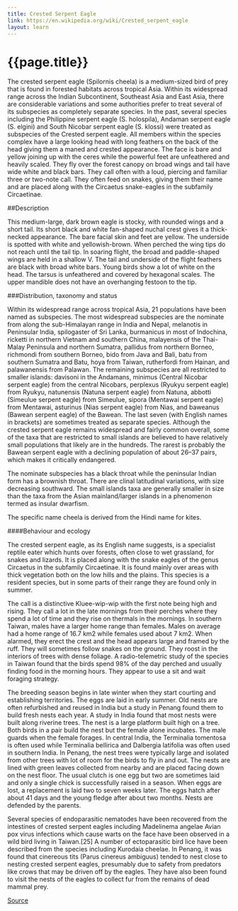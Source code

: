 ```yaml
---
title: Crested Serpent Eagle
link: https://en.wikipedia.org/wiki/Crested_serpent_eagle
layout: learn
---
```

# {{page.title}}

The crested serpent eagle (Spilornis cheela) is a medium-sized bird of prey that is found in forested habitats across tropical Asia. Within its widespread range across the Indian Subcontinent, Southeast Asia and East Asia, there are considerable variations and some authorities prefer to treat several of its subspecies as completely separate species. In the past, several species including the Philippine serpent eagle (S. holospila), Andaman serpent eagle (S. elgini) and South Nicobar serpent eagle (S. klossi) were treated as subspecies of the Crested serpent eagle. All members within the species complex have a large looking head with long feathers on the back of the head giving them a maned and crested appearance. The face is bare and yellow joining up with the ceres while the powerful feet are unfeathered and heavily scaled. They fly over the forest canopy on broad wings and tail have wide white and black bars. They call often with a loud, piercing and familiar three or two-note call. They often feed on snakes, giving them their name and are placed along with the Circaetus snake-eagles in the subfamily Circaetinae.

##Description

This medium-large, dark brown eagle is stocky, with rounded wings and a short tail. Its short black and white fan-shaped nuchal crest gives it a thick-necked appearance. The bare facial skin and feet are yellow. The underside is spotted with white and yellowish-brown. When perched the wing tips do not reach until the tail tip. In soaring flight, the broad and paddle-shaped wings are held in a shallow V. The tail and underside of the flight feathers are black with broad white bars. Young birds show a lot of white on the head. The tarsus is unfeathered and covered by hexagonal scales. The upper mandible does not have an overhanging festoon to the tip.

###Distribution, taxonomy and status

Within its widespread range across tropical Asia, 21 populations have been named as subspecies. The most widespread subspecies are the nominate from along the sub-Himalayan range in India and Nepal, melanotis in Peninsular India, spilogaster of Sri Lanka, burmanicus in most of Indochina, ricketti in northern Vietnam and southern China, malayensis of the Thai-Malay Peninsula and northern Sumatra, pallidus from northern Borneo, richmondi from southern Borneo, bido from Java and Bali, batu from southern Sumatra and Batu, hoya from Taiwan, rutherfordi from Hainan, and palawanensis from Palawan. The remaining subspecies are all restricted to smaller islands: davisoni in the Andamans, minimus (Central Nicobar serpent eagle) from the central Nicobars, perplexus (Ryukyu serpent eagle) from Ryukyu, natunensis (Natuna serpent eagle) from Natuna, abbotti (Simeulue serpent eagle) from Simeulue, sipora (Mentawai serpent eagle) from Mentawai, asturinus (Nias serpent eagle) from Nias, and baweanus (Bawean serpent eagle) of the Bawean. The last seven (with English names in brackets) are sometimes treated as separate species. Although the crested serpent eagle remains widespread and fairly common overall, some of the taxa that are restricted to small islands are believed to have relatively small populations that likely are in the hundreds. The rarest is probably the Bawean serpent eagle with a declining population of about 26–37 pairs, which makes it critically endangered.

The nominate subspecies has a black throat while the peninsular Indian form has a brownish throat. There are clinal latitudinal variations, with size decreasing southward. The small islands taxa are generally smaller in size than the taxa from the Asian mainland/larger islands in a phenomenon termed as insular dwarfism.

The specific name cheela is derived from the Hindi name for kites.

####Behaviour and ecology

The crested serpent eagle, as its English name suggests, is a specialist reptile eater which hunts over forests, often close to wet grassland, for snakes and lizards. It is placed along with the snake eagles of the genus Circaetus in the subfamily Circaetinae. It is found mainly over areas with thick vegetation both on the low hills and the plains. This species is a resident species, but in some parts of their range they are found only in summer.

The call is a distinctive Kluee-wip-wip with the first note being high and rising. They call a lot in the late mornings from their perches where they spend a lot of time and they rise on thermals in the mornings. In southern Taiwan, males have a larger home range than females. Males on average had a home range of 16.7 km2 while females used about 7 km2. When alarmed, they erect the crest and the head appears large and framed by the ruff. They will sometimes follow snakes on the ground. They roost in the interiors of trees with dense foliage. A radio-telemetric study of the species in Taiwan found that the birds spend 98% of the day perched and usually finding food in the morning hours. They appear to use a sit and wait foraging strategy.

The breeding season begins in late winter when they start courting and establishing territories. The eggs are laid in early summer. Old nests are often refurbished and reused in India but a study in Penang found them to build fresh nests each year. A study in India found that most nests were built along riverine trees. The nest is a large platform built high on a tree. Both birds in a pair build the nest but the female alone incubates. The male guards when the female forages. In central India, the Terminalia tomentosa is often used while Terminalia bellirica and Dalbergia latifolia was often used in southern India. In Penang, the nest trees were typically large and isolated from other trees with lot of room for the birds to fly in and out. The nests are lined with green leaves collected from nearby and are placed facing down on the nest floor. The usual clutch is one egg but two are sometimes laid and only a single chick is successfully raised in a season. When eggs are lost, a replacement is laid two to seven weeks later. The eggs hatch after about 41 days and the young fledge after about two months. Nests are defended by the parents.

Several species of endoparasitic nematodes have been recovered from the intestines of crested serpent eagles including Madelinema angelae Avian pox virus infections which cause warts on the face have been observed in a wild bird living in Taiwan.[25] A number of ectoparasitic bird lice have been described from the species including Kurodaia cheelae. In Penang, it was found that cinereous tits (Parus cinereus ambiguus) tended to nest close to nesting crested serpent eagles, presumably due to safety from predators like crows that may be driven off by the eagles. They have also been found to visit the nests of the eagles to collect fur from the remains of dead mammal prey.

[Source](page.link)
